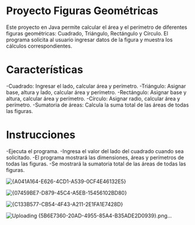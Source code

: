 # Proyecto Figuras Geométricas

Este proyecto en Java permite calcular el área y el perímetro de diferentes figuras geométricas: Cuadrado, Triángulo, Rectángulo y Círculo. El programa solicita al usuario ingresar datos de la figura y muestra los cálculos correspondientes.


# Características

-Cuadrado: Ingresar el lado, calcular área y perímetro.
-Triángulo: Asignar base, altura y lado, calcular área y perímetro.
-Rectángulo: Asignar base y altura, calcular área y perímetro.
-Círculo: Asignar radio, calcular área y perímetro.
-Sumatoria de áreas: Calcula la suma total de las áreas de todas las figuras.

# Instrucciones

-Ejecuta el programa.
-Ingresa el valor del lado del cuadrado cuando sea solicitado.
-El programa mostrará las dimensiones, áreas y perímetros de todas las figuras.
-Se mostrará la sumatoria total de las áreas de todas las figuras.

![{A041A164-E626-4CD1-A539-0CF4E46132E5}](https://github.com/user-attachments/assets/b1b588bd-3e31-4c6d-8436-cf63c99c66c1)

![{07459BE7-D879-45C4-A5EB-15456102BD80}](https://github.com/user-attachments/assets/6d29f22f-59fd-47d2-a47f-41e0285cc384)

![{C133B577-CB54-4F43-A211-2E1FA1E7428D}](https://github.com/user-attachments/assets/66f5ec38-e37b-4238-8685-8a2355d0492f)

![Uploading {5B6E7360-20AD-4955-85A4-B35ADE2D0939}.png…]()



